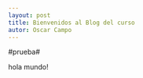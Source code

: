 ```yaml
---
layout: post
title: Bienvenidos al Blog del curso
autor: Oscar Campo
---
```


#prueba#

hola mundo!
